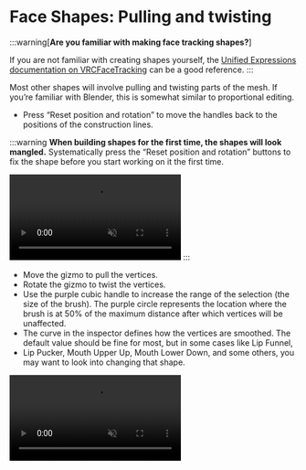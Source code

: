 ﻿---
sidebar_position: 2
---

# Face Shapes: Pulling and twisting

:::warning[**Are you familiar with making face tracking shapes?**]

If you are not familiar with creating shapes yourself, the [Unified Expressions documentation on VRCFaceTracking](https://docs.vrcft.io/docs/tutorial-avatars/tutorial-avatars-extras/unified-blendshapes)
can be a good reference.
:::


Most other shapes will involve pulling and twisting parts of the mesh. If you’re familiar with Blender, this is somewhat similar to proportional editing.

- Press “Reset position and rotation” to move the handles back to the positions of the construction lines.

:::warning
**When building shapes for the first time, the shapes will look mangled.**
Systematically press the “Reset position and rotation” buttons to fix the shape before you start working on it the first time.

<video controls muted>
<source src={'https://downscale.srv.hai-vr.dev/assets/docs/Unity_S2iRD530sU.mp4' ?? require('../img/shapes/Unity_S2iRD530sU.mp4').default}/>
</video>
:::

- Move the gizmo to pull the vertices.
- Rotate the gizmo to twist the vertices.
- Use the purple cubic handle to increase the range of the selection (the size of the brush).
  The purple circle represents the location where the brush is at 50% of the maximum distance after which vertices will be unaffected.
- The curve in the inspector defines how the vertices are smoothed. The default value should be fine for most, but in some cases like Lip Funnel,
- Lip Pucker, Mouth Upper Up, Mouth Lower Down, and some others, you may want to look into changing that shape.

<video controls muted>
    <source src={'https://downscale.srv.hai-vr.dev/assets/docs/2023-11-06_20-04-18_ShareX.mp4' ?? require('../img/shapes/2023-11-06_20-04-18_ShareX.mp4').default}/>
</video>